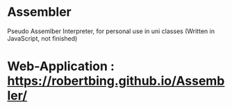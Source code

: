 # Assembler

Pseudo Assemlber Interpreter, for personal use in uni classes (Written in JavaScript, not finished)

# Web-Application : https://robertbing.github.io/Assembler/
